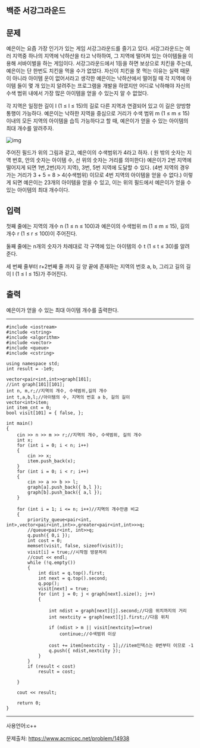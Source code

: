 ## 백준 서강그라운드

## 문제

예은이는 요즘 가장 인기가 있는 게임 서강그라운드를 즐기고 있다. 서강그라운드는 여러 지역중 하나의 지역에 낙하산을 타고 낙하하여, 그 지역에 떨어져 있는 아이템들을 이용해 서바이벌을 하는 게임이다. 서강그라운드에서 1등을 하면 보상으로 치킨을 주는데, 예은이는 단 한번도 치킨을 먹을 수가 없었다. 자신이 치킨을 못 먹는 이유는 실력 때문이 아니라 아이템 운이 없어서라고 생각한 예은이는 낙하산에서 떨어질 때 각 지역에 아이템 들이 몇 개 있는지 알려주는 프로그램을 개발을 하였지만 어디로 낙하해야 자신의 수색 범위 내에서 가장 많은 아이템을 얻을 수 있는지 알 수 없었다.

각 지역은 일정한 길이 l (1 ≤ l ≤ 15)의 길로 다른 지역과 연결되어 있고 이 길은 양방향 통행이 가능하다. 예은이는 낙하한 지역을 중심으로 거리가 수색 범위 m (1 ≤ m ≤ 15) 이내의 모든 지역의 아이템을 습득 가능하다고 할 때, 예은이가 얻을 수 있는 아이템의 최대 개수를 알려주자.

![img](https://upload.acmicpc.net/ef3a5124-833a-42ef-a092-fd658bc8e662/-/preview/)

주어진 필드가 위의 그림과 같고, 예은이의 수색범위가 4라고 하자. ( 원 밖의 숫자는 지역 번호, 안의 숫자는 아이템 수, 선 위의 숫자는 거리를 의미한다) 예은이가 2번 지역에 떨어지게 되면 1번,2번(자기 지역), 3번, 5번 지역에 도달할 수 있다. (4번 지역의 경우 가는 거리가 3 + 5 = 8 > 4(수색범위) 이므로 4번 지역의 아이템을 얻을 수 없다.) 이렇게 되면 예은이는 23개의 아이템을 얻을 수 있고, 이는 위의 필드에서 예은이가 얻을 수 있는 아이템의 최대 개수이다.

## 입력

첫째 줄에는 지역의 개수 n (1 ≤ n ≤ 100)과 예은이의 수색범위 m (1 ≤ m ≤ 15), 길의 개수 r (1 ≤ r ≤ 100)이 주어진다.

둘째 줄에는 n개의 숫자가 차례대로 각 구역에 있는 아이템의 수 t (1 ≤ t ≤ 30)를 알려준다.

세 번째 줄부터 r+2번째 줄 까지 길 양 끝에 존재하는 지역의 번호 a, b, 그리고 길의 길이 l (1 ≤ l ≤ 15)가 주어진다.

## 출력

예은이가 얻을 수 있는 최대 아이템 개수를 출력한다.

___

```
#include <iostream>
#include <string>
#include <algorithm>
#include <vector>
#include <queue>
#include <cstring>

using namespace std;
int result = -1e9;

vector<pair<int,int>>graph[101];
//int graph[101][101];
int n, m,r;//지역의 개수, 수색범위,길의 개수
int t,a,b,l;//아이템의 수, 지역의 번호 a b, 길의 길이
vector<int>item;
int item_cnt = 0;
bool visit[101] = { false, };

int main()
{
	cin >> n >> m >> r;//지역의 개수, 수색범위, 길의 개수
	int x;
	for (int i = 0; i < n; i++)
	{
		cin >> x;
		item.push_back(x);
	}
	for (int i = 0; i < r; i++)
	{
		cin >> a >> b >> l;
		graph[a].push_back({ b,l });
		graph[b].push_back({ a,l });
	}

	for (int i = 1; i <= n; i++)//지역의 개수만큼 비교
	{
		priority_queue<pair<int, int>,vector<pair<int,int>>,greater<pair<int,int>>>q;
		//queue<pair<int, int>>q;
		q.push({ 0,i });
		int cost = 0;
		memset(visit, false, sizeof(visit));
		visit[i] = true;//시작점 방문처리
		//cout << endl;
		while (!q.empty())
		{
			int dist = q.top().first;
			int next = q.top().second;
			q.pop();
			visit[next] = true;
			for (int j = 0; j < graph[next].size(); j++)
			{

				int ndist = graph[next][j].second;//다음 위치까지의 거리 
				int nextcity = graph[next][j].first;//다음 위치 
				
				if (ndist > m || visit[nextcity]==true)
					continue;//수색범위 이상
				
				cost += item[nextcity - 1];//item인덱스는 0번부터 이므로 -1
				q.push({ ndist,nextcity });
			}
		}
		if (result < cost)
			result = cost;
		
	}

	cout << result;

	return 0;
}
```

___





사용언어:c++

문제출처: https://www.acmicpc.net/problem/14938
